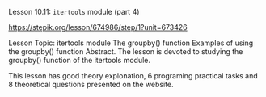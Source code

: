 Lesson 10.11: `itertools` module (part 4)

https://stepik.org/lesson/674986/step/1?unit=673426

Lesson Topic: itertools module
The groupby() function
Examples of using the groupby() function
Abstract. The lesson is devoted to studying the groupby() function of the itertools module.

This lesson has good theory explonation, 6 programing practical tasks and 8 theoretical questions presented on the website.
